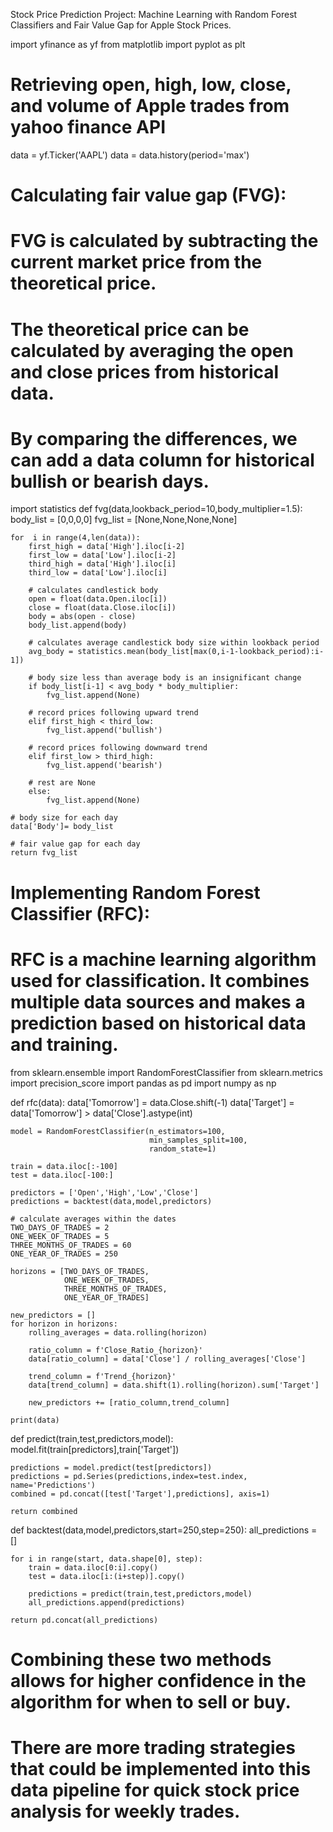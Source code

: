 Stock Price Prediction Project: Machine Learning with Random Forest Classifiers and Fair Value Gap for Apple Stock Prices. 

import yfinance as yf
from matplotlib import pyplot as plt

# Retrieving open, high, low, close, and volume of Apple trades from yahoo finance API
data = yf.Ticker('AAPL')
data = data.history(period='max')

# Calculating fair value gap (FVG):
# FVG is calculated by subtracting the current market price from the theoretical price. 
# The theoretical price can be calculated by averaging the open and close prices from historical data. 
# By comparing the differences, we can add a data column for historical bullish or bearish days. 

import statistics
def fvg(data,lookback_period=10,body_multiplier=1.5):
    body_list = [0,0,0,0]
    fvg_list = [None,None,None,None]

    for  i in range(4,len(data)):
        first_high = data['High'].iloc[i-2]
        first_low = data['Low'].iloc[i-2]
        third_high = data['High'].iloc[i]
        third_low = data['Low'].iloc[i]

        # calculates candlestick body
        open = float(data.Open.iloc[i])
        close = float(data.Close.iloc[i])
        body = abs(open - close)
        body_list.append(body)

        # calculates average candlestick body size within lookback period
        avg_body = statistics.mean(body_list[max(0,i-1-lookback_period):i-1])
        
        # body size less than average body is an insignificant change
        if body_list[i-1] < avg_body * body_multiplier:
            fvg_list.append(None)

        # record prices following upward trend
        elif first_high < third_low:
            fvg_list.append('bullish')

        # record prices following downward trend
        elif first_low > third_high:
            fvg_list.append('bearish')
        
        # rest are None
        else:
            fvg_list.append(None)

    # body size for each day
    data['Body']= body_list

    # fair value gap for each day
    return fvg_list

# Implementing Random Forest Classifier (RFC):
# RFC is a machine learning algorithm used for classification. It combines multiple data sources and makes a prediction based on historical data and training. 

from sklearn.ensemble import RandomForestClassifier
from sklearn.metrics import precision_score
import pandas as pd
import numpy as np

def rfc(data):
    data['Tomorrow'] = data.Close.shift(-1)
    data['Target'] = data['Tomorrow'] > data['Close'].astype(int)

    model = RandomForestClassifier(n_estimators=100,
                                   min_samples_split=100,
                                   random_state=1)
    
    train = data.iloc[:-100]
    test = data.iloc[-100:]

    predictors = ['Open','High','Low','Close']
    predictions = backtest(data,model,predictors)

    # calculate averages within the dates
    TWO_DAYS_OF_TRADES = 2
    ONE_WEEK_OF_TRADES = 5
    THREE_MONTHS_OF_TRADES = 60
    ONE_YEAR_OF_TRADES = 250

    horizons = [TWO_DAYS_OF_TRADES,
                ONE_WEEK_OF_TRADES,
                THREE_MONTHS_OF_TRADES,
                ONE_YEAR_OF_TRADES]

    new_predictors = []
    for horizon in horizons:
        rolling_averages = data.rolling(horizon)

        ratio_column = f'Close_Ratio_{horizon}'
        data[ratio_column] = data['Close'] / rolling_averages['Close']

        trend_column = f'Trend_{horizon}'
        data[trend_column] = data.shift(1).rolling(horizon).sum['Target']

        new_predictors += [ratio_column,trend_column]

    print(data)


def predict(train,test,predictors,model):
    model.fit(train[predictors],train['Target'])

    predictions = model.predict(test[predictors])
    predictions = pd.Series(predictions,index=test.index, name='Predictions')
    combined = pd.concat([test['Target'],predictions], axis=1)

    return combined

def backtest(data,model,predictors,start=250,step=250):
    all_predictions = []

    for i in range(start, data.shape[0], step):
        train = data.iloc[0:i].copy()
        test = data.iloc[i:(i+step)].copy()

        predictions = predict(train,test,predictors,model)
        all_predictions.append(predictions)
    
    return pd.concat(all_predictions)

# Combining these two methods allows for higher confidence in the algorithm for when to sell or buy. 
# There are more trading strategies that could be implemented into this data pipeline for quick stock price analysis for weekly trades. 
